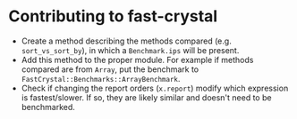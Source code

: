 # Contributing to fast-crystal

- Create a method describing the methods compared (e.g. `sort_vs_sort_by`), in which a `Benchmark.ips` will be present.
- Add this method to the proper module. For example if methods compared are from `Array`, put the benchmark to `FastCrystal::Benchmarks::ArrayBenchmark`.
- Check if changing the report orders (`x.report`) modify which expression is fastest/slower. If so, they are likely similar and doesn't need to be benchmarked.


